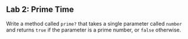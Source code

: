 ## Lab 2: Prime Time

Write a method called `prime?` that takes a single parameter called `number` and returns `true` if the parameter is a prime number, or `false` otherwise.

